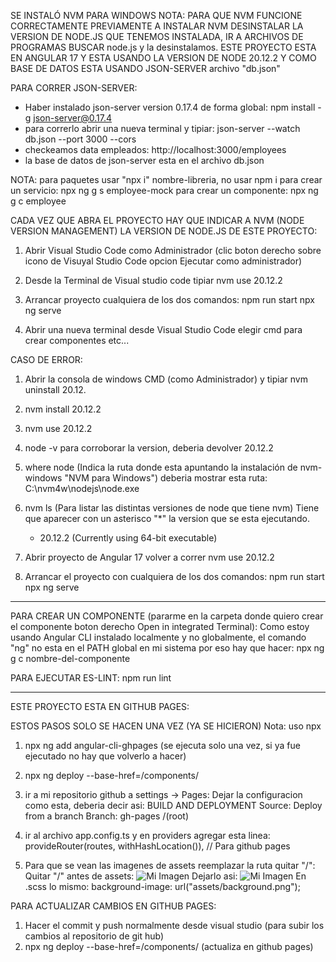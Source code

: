 SE INSTALÓ NVM PARA WINDOWS
NOTA: PARA QUE NVM FUNCIONE CORRECTAMENTE PREVIAMENTE A INSTALAR NVM DESINSTALAR
LA VERSION DE NODE.JS QUE TENEMOS INSTALADA, IR A ARCHIVOS DE PROGRAMAS BUSCAR
node.js y la desinstalamos.
ESTE PROYECTO ESTA EN ANGULAR 17 Y ESTA USANDO LA VERSION DE NODE 20.12.2
Y COMO BASE DE DATOS ESTA USANDO JSON-SERVER archivo "db.json"

PARA CORRER JSON-SERVER:

- Haber instalado json-server version 0.17.4 de forma global: npm install -g json-server@0.17.4
- para correrlo abrir una nueva terminal y tipiar: json-server --watch db.json --port 3000 --cors
- checkeamos data empleados: http://localhost:3000/employees
- la base de datos de json-server esta en el archivo db.json

NOTA: para paquetes usar "npx i" nombre-libreria, no usar npm i
para crear un servicio: npx ng g s employee-mock
para crear un componente: npx ng g c employee

CADA VEZ QUE ABRA EL PROYECTO HAY QUE INDICAR A NVM (NODE VERSION MANAGEMENT)
LA VERSION DE NODE.JS DE ESTE PROYECTO:

1. Abrir Visual Studio Code como Administrador (clic boton derecho sobre icono de Visuyal Studio Code opcion Ejecutar como administrador)

2. Desde la Terminal de Visual studio code tipiar nvm use 20.12.2

3. Arrancar proyecto cualquiera de los dos comandos:
   npm run start
   npx ng serve

4. Abrir una nueva terminal desde Visual Studio Code elegir cmd para crear
   componentes etc...

CASO DE ERROR:

1. Abrir la consola de windows CMD (como Administrador) y tipiar nvm uninstall 20.12.
2. nvm install 20.12.2
3. nvm use 20.12.2
4. node -v para corroborar la version, deberia devolver 20.12.2
5. where node (Indica la ruta donde esta apuntando la instalación de nvm-windows "NVM para Windows")
   deberia mostrar esta ruta: C:\nvm4w\nodejs\node.exe
6. nvm ls (Para listar las distintas versiones de node que tiene nvm)
   Tiene que aparecer con un asterisco "\*" la version que se esta ejecutando.
    - 20.12.2 (Currently using 64-bit executable)

7. Abrir proyecto de Angular 17 volver a correr nvm use 20.12.2
8. Arrancar el proyecto con cualquiera de los dos comandos:
   npm run start
   npx ng serve

---

PARA CREAR UN COMPONENTE (pararme en la carpeta donde quiero crear
el componente boton derecho Open in integrated Terminal):
Como estoy usando Angular CLI instalado localmente y no globalmente,
el comando "ng" no esta en el PATH global en mi sistema por eso hay
que hacer: npx ng g c nombre-del-componente

PARA EJECUTAR ES-LINT: npm run lint

---

ESTE PROYECTO ESTA EN GITHUB PAGES:

ESTOS PASOS SOLO SE HACEN UNA VEZ (YA SE HICIERON)
Nota: uso npx

1. npx ng add angular-cli-ghpages (se ejecuta solo una vez, si ya fue ejecutado no hay que volverlo a hacer)
2. npx ng deploy --base-href=/components/
3. ir a mi repositorio github a settings -> Pages:
   Dejar la configuracion como esta, deberia decir asi:
   BUILD AND DEPLOYMENT
   Source: Deploy from a branch
   Branch: gh-pages /(root)

4. ir al archivo app.config.ts y en providers agregar esta linea:  
   provideRouter(routes, withHashLocation()), // Para github pages
5. Para que se vean las imagenes de assets reemplazar la ruta quitar "/":
   Quitar "/" antes de assets: <img src="/assets/imagen.jpg" alt="Mi Imagen">
   Dejarlo asi: <img src="assets/imagen.jpg" alt="Mi Imagen">
   En .scss lo mismo: background-image: url("assets/background.png");

PARA ACTUALIZAR CAMBIOS EN GITHUB PAGES:

1. Hacer el commit y push normalmente desde visual studio (para subir los cambios al repositorio de git hub)
2. npx ng deploy --base-href=/components/ (actualiza en github pages)
